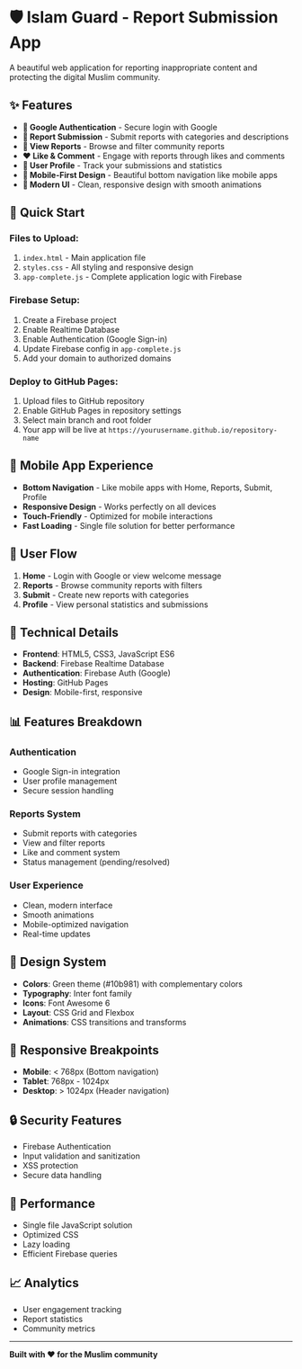 # 🛡️ Islam Guard - Report Submission App

A beautiful web application for reporting inappropriate content and protecting the digital Muslim community.

## ✨ Features

- **🔐 Google Authentication** - Secure login with Google
- **📝 Report Submission** - Submit reports with categories and descriptions
- **👀 View Reports** - Browse and filter community reports
- **❤️ Like & Comment** - Engage with reports through likes and comments
- **👤 User Profile** - Track your submissions and statistics
- **📱 Mobile-First Design** - Beautiful bottom navigation like mobile apps
- **🎨 Modern UI** - Clean, responsive design with smooth animations

## 🚀 Quick Start

### Files to Upload:
1. `index.html` - Main application file
2. `styles.css` - All styling and responsive design
3. `app-complete.js` - Complete application logic with Firebase

### Firebase Setup:
1. Create a Firebase project
2. Enable Realtime Database
3. Enable Authentication (Google Sign-in)
4. Update Firebase config in `app-complete.js`
5. Add your domain to authorized domains

### Deploy to GitHub Pages:
1. Upload files to GitHub repository
2. Enable GitHub Pages in repository settings
3. Select main branch and root folder
4. Your app will be live at `https://yourusername.github.io/repository-name`

## 📱 Mobile App Experience

- **Bottom Navigation** - Like mobile apps with Home, Reports, Submit, Profile
- **Responsive Design** - Works perfectly on all devices
- **Touch-Friendly** - Optimized for mobile interactions
- **Fast Loading** - Single file solution for better performance

## 🎯 User Flow

1. **Home** - Login with Google or view welcome message
2. **Reports** - Browse community reports with filters
3. **Submit** - Create new reports with categories
4. **Profile** - View personal statistics and submissions

## 🔧 Technical Details

- **Frontend**: HTML5, CSS3, JavaScript ES6
- **Backend**: Firebase Realtime Database
- **Authentication**: Firebase Auth (Google)
- **Hosting**: GitHub Pages
- **Design**: Mobile-first, responsive

## 📊 Features Breakdown

### Authentication
- Google Sign-in integration
- User profile management
- Secure session handling

### Reports System
- Submit reports with categories
- View and filter reports
- Like and comment system
- Status management (pending/resolved)

### User Experience
- Clean, modern interface
- Smooth animations
- Mobile-optimized navigation
- Real-time updates

## 🎨 Design System

- **Colors**: Green theme (#10b981) with complementary colors
- **Typography**: Inter font family
- **Icons**: Font Awesome 6
- **Layout**: CSS Grid and Flexbox
- **Animations**: CSS transitions and transforms

## 📱 Responsive Breakpoints

- **Mobile**: < 768px (Bottom navigation)
- **Tablet**: 768px - 1024px
- **Desktop**: > 1024px (Header navigation)

## 🔒 Security Features

- Firebase Authentication
- Input validation and sanitization
- XSS protection
- Secure data handling

## 🚀 Performance

- Single file JavaScript solution
- Optimized CSS
- Lazy loading
- Efficient Firebase queries

## 📈 Analytics

- User engagement tracking
- Report statistics
- Community metrics

---

**Built with ❤️ for the Muslim community**